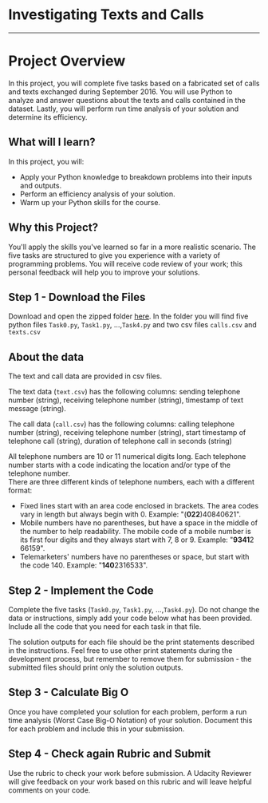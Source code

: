 
  <div>
  <h1 id="investigating-texts-and-calls">Investigating Texts and Calls</h1>
<hr>
<h1 id="project-overview">Project Overview</h1>
<p>In this project, you will complete five tasks based on a fabricated set of calls and texts exchanged during September 2016. You will use Python to analyze and answer questions about the texts and calls contained in the dataset. Lastly, you will perform run time analysis of your solution and determine its efficiency.  </p>
<h2 id="what-will-i-learn">What will I learn?</h2>
<p>In this project, you will:</p>
<ul>
<li>Apply your Python knowledge to breakdown problems into their inputs and outputs.</li>
<li>Perform an efficiency analysis of your solution. </li>
<li>Warm up your Python skills for the course. </li>
</ul>
<h2 id="why-this-project">Why this Project?</h2>
<p>You'll apply the skills you've learned so far in a more realistic scenario. The five tasks are structured to give you experience with a variety of programming problems. You will receive code review of your work; this personal feedback will help you to improve your solutions.</p>
<h2 id="step-1---download-the-files">Step 1 - Download the Files</h2>
<p>Download and open the zipped folder <a href="https://s3.amazonaws.com/udacity-dsand/P0.zip" target="_blank">here</a>. In the folder you will find five python files <code>Task0.py</code>, <code>Task1.py</code>, …,<code>Task4.py</code> and two csv files <code>calls.csv</code> and <code>texts.csv</code></p>
<h2 id="about-the-data">About the data</h2>
<p>The text and call data are provided in csv files.</p>
<p>The text data (<code>text.csv</code>) has the following columns: sending telephone number (string), receiving telephone number (string),  timestamp of text message (string).</p>
<p>The call data (<code>call.csv</code>) has the following columns: calling telephone number (string), receiving telephone number (string), start timestamp of telephone call (string), duration of telephone call in seconds (string)</p>
<p>All telephone numbers are 10 or 11 numerical digits long. Each telephone number starts with a code indicating the location and/or type of the telephone number.<br>
There are three different kinds of telephone numbers, each with a different format:</p>
<ul>
<li>Fixed lines start with an area code enclosed in brackets. The area codes vary in length but always begin with 0. Example: "(<strong>022</strong>)40840621".</li>
<li>Mobile numbers have no parentheses, but have a space in the middle of the number to help readability. The mobile code of a mobile number is its first four digits and they always start with 7, 8 or 9. Example: "<strong>9341</strong>2 66159".</li>
<li>Telemarketers' numbers have no parentheses or space, but start with the code 140. Example: "<strong>140</strong>2316533".</li>
</ul>
<h2 id="step-2---implement-the-code">Step 2 - Implement the Code</h2>
<p>Complete the five tasks (<code>Task0.py</code>, <code>Task1.py</code>, …,<code>Task4.py</code>).  Do not change the data or instructions, simply add your code below what has been provided. Include all the code that you need for each task in that file. </p>
<p>The solution outputs for each file should be the print statements described in the instructions. Feel free to use other print statements during the development process, but remember to remove them for submission - the submitted files should print only the solution outputs.</p>
<h2 id="step-3---calculate-big-o">Step 3 - Calculate Big O</h2>
<p>Once you have completed your solution for each problem, perform a run time analysis (Worst Case Big-O Notation) of your solution. Document this for each problem and include this in your submission. </p>
<h2 id="step-4---check-again-rubric-and-submit">Step 4 - Check again Rubric and Submit</h2>
<p>Use the rubric to check your work before submission. A Udacity Reviewer will give feedback on your work based on this rubric and will leave helpful comments on your code.</p>
</div>

</div>
